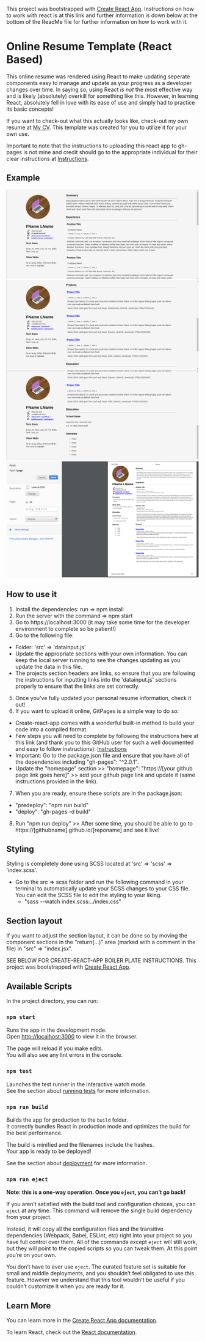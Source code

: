 This project was bootstrapped with [Create React App](https://github.com/facebook/create-react-app). Instructions on how to work with react is at this link and further information is down below at the bottom of the ReadMe file for further information on how to work with it.

# Online Resume Template (React Based)

This online resume was rendered using React to make updating seperate components easy to manage and update as your progress as a developer changes over time. In saying so, using React _is not_ the most effective way and is likely (absolutely) overkill for something like this. However, in learning React, absolutely fell in love with its ease of use and simply had to practice its basic concepts!

If you want to check-out what this actually looks like, check-out my own resume at [My CV](https://bert-bae.github.io/my-cv/). This template was created for you to utilize it for your own use.

Important to note that the instructions to uploading this react app to gh-pages is not mine and credit should go to the appropriate individual for their clear instructions at [Instructions](https://github.com/gitname/react-gh-pages).

## Example

![Example1](https://github.com/bert-bae/ghpages-react-resume-template/blob/master/src/img/ex1.png)
![Example2](https://github.com/bert-bae/ghpages-react-resume-template/blob/master/src/img/ex2.png)
![Example3](https://github.com/bert-bae/ghpages-react-resume-template/blob/master/src/img/ex3.png)
![Example4](https://github.com/bert-bae/ghpages-react-resume-template/blob/master/src/img/ex4.png)

## How to use it

1) Install the dependencies:  run =>  npm install
2) Run the server with the command =>  npm start
3) Go to https://localhost:3000 (it may take some time for the developer environment to complete so be patient!)
4) Go to the following file:
  - Folder: 'src' => 'datainput.js'
  - Update the appropriate sections with your own information. You can keep the local server running to see the changes updating as you update the data in this file.
  - The projects section headers are links, so ensure that you are following the instructions for inputting links into the 'datainput.js' sections properly to ensure that the links are set correctly.
5) Once you've fully updated your personal resume information, check it out!
6) If you want to upload it online, GitPages is a simple way to do so:
  - Create-react-app comes with a wonderful built-in method to build your code into a compiled format.
  - Few steps you will need to complete by following the instructions here at this link (and thank you to this GitHub user for such a well documented and easy to follow instructions): [Instructions](https://github.com/gitname/react-gh-pages)
  - Important: Go to the package.json file and ensure that you have all of the dependencies including "gh-pages": "^2.0.1".
  - Update the "homepage" section >> "homepage": "https://[your github page link goes here]" >> add your github page link and update it (same instructions provided in the link).
7) When you are ready, ensure these scripts are in the package.json:
  - "predeploy": "npm run build"
  - "deploy": "gh-pages -d build"
8) Run "npm run deploy" >> After some time, you should be able to go to https://[githubname].github.io/[reponame] and see it live!

## Styling

Styling is completely done using SCSS located at 'src' => 'scss' => 'index.scss'.
  - Go to the src => scss folder and run the following command in your terminal to automatically update your SCSS changes to your CSS file. You can edit the SCSS file to edit the styling to your liking.
    - "sass --watch index.scss:../index.css"

## Section layout

If you want to adjust the section layout, it can be done so by moving the component sections in the "return(...)" area (marked with a comment in the file) in "src" => "index.jsx".



SEE BELOW FOR CREATE-REACT-APP BOILER PLATE INSTRUCTIONS. This project was bootstrapped with [Create React App](https://github.com/facebook/create-react-app).

## Available Scripts

In the project directory, you can run:

### `npm start`

Runs the app in the development mode.<br>
Open [http://localhost:3000](http://localhost:3000) to view it in the browser.

The page will reload if you make edits.<br>
You will also see any lint errors in the console.

### `npm test`

Launches the test runner in the interactive watch mode.<br>
See the section about [running tests](https://facebook.github.io/create-react-app/docs/running-tests) for more information.

### `npm run build`

Builds the app for production to the `build` folder.<br>
It correctly bundles React in production mode and optimizes the build for the best performance.

The build is minified and the filenames include the hashes.<br>
Your app is ready to be deployed!

See the section about [deployment](https://facebook.github.io/create-react-app/docs/deployment) for more information.

### `npm run eject`

**Note: this is a one-way operation. Once you `eject`, you can’t go back!**

If you aren’t satisfied with the build tool and configuration choices, you can `eject` at any time. This command will remove the single build dependency from your project.

Instead, it will copy all the configuration files and the transitive dependencies (Webpack, Babel, ESLint, etc) right into your project so you have full control over them. All of the commands except `eject` will still work, but they will point to the copied scripts so you can tweak them. At this point you’re on your own.

You don’t have to ever use `eject`. The curated feature set is suitable for small and middle deployments, and you shouldn’t feel obligated to use this feature. However we understand that this tool wouldn’t be useful if you couldn’t customize it when you are ready for it.

## Learn More

You can learn more in the [Create React App documentation](https://facebook.github.io/create-react-app/docs/getting-started).

To learn React, check out the [React documentation](https://reactjs.org/).

